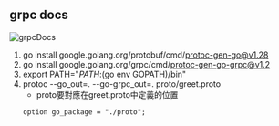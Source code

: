 ## grpc docs
![grpcDocs](https://grpc.io/docs/languages/go/quickstart/)

1. go install google.golang.org/protobuf/cmd/protoc-gen-go@v1.28
2. go install google.golang.org/grpc/cmd/protoc-gen-go-grpc@v1.2
3. export PATH="$PATH:$(go env GOPATH)/bin"
4. protoc --go_out=. --go-grpc_out=. proto/greet.proto
    - proto要對應在greet.proto中定義的位置
    ```proto3
    option go_package = "./proto";
    ```